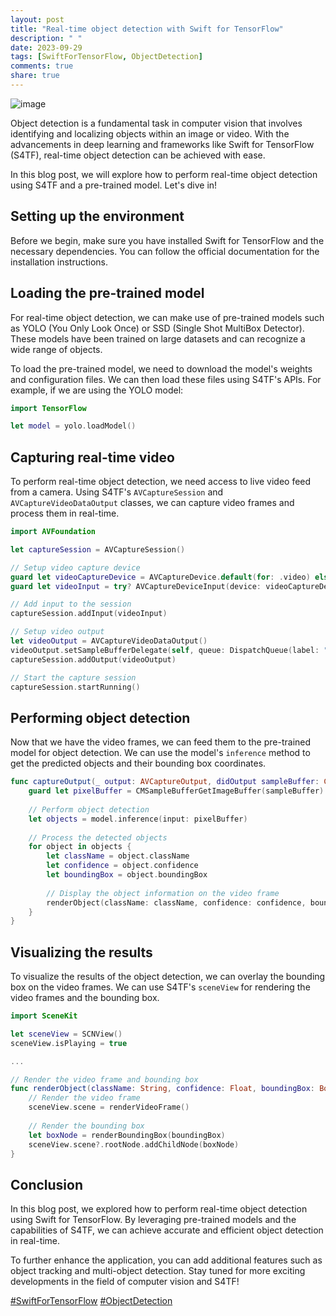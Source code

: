 ```yaml
---
layout: post
title: "Real-time object detection with Swift for TensorFlow"
description: " "
date: 2023-09-29
tags: [SwiftForTensorFlow, ObjectDetection]
comments: true
share: true
---
```


![image](https://example.com/image.jpg)

Object detection is a fundamental task in computer vision that involves identifying and localizing objects within an image or video. With the advancements in deep learning and frameworks like Swift for TensorFlow (S4TF), real-time object detection can be achieved with ease.

In this blog post, we will explore how to perform real-time object detection using S4TF and a pre-trained model. Let's dive in!

## Setting up the environment

Before we begin, make sure you have installed Swift for TensorFlow and the necessary dependencies. You can follow the official documentation for the installation instructions.

## Loading the pre-trained model

For real-time object detection, we can make use of pre-trained models such as YOLO (You Only Look Once) or SSD (Single Shot MultiBox Detector). These models have been trained on large datasets and can recognize a wide range of objects.

To load the pre-trained model, we need to download the model's weights and configuration files. We can then load these files using S4TF's APIs. For example, if we are using the YOLO model:

```swift
import TensorFlow

let model = yolo.loadModel()
```

## Capturing real-time video

To perform real-time object detection, we need access to live video feed from a camera. Using S4TF's `AVCaptureSession` and `AVCaptureVideoDataOutput` classes, we can capture video frames and process them in real-time.

```swift
import AVFoundation

let captureSession = AVCaptureSession()

// Setup video capture device
guard let videoCaptureDevice = AVCaptureDevice.default(for: .video) else { return }
guard let videoInput = try? AVCaptureDeviceInput(device: videoCaptureDevice) else { return }

// Add input to the session
captureSession.addInput(videoInput)

// Setup video output
let videoOutput = AVCaptureVideoDataOutput()
videoOutput.setSampleBufferDelegate(self, queue: DispatchQueue(label: "videoQueue"))
captureSession.addOutput(videoOutput)

// Start the capture session
captureSession.startRunning()
```

## Performing object detection

Now that we have the video frames, we can feed them to the pre-trained model for object detection. We can use the model's `inference` method to get the predicted objects and their bounding box coordinates.

```swift
func captureOutput(_ output: AVCaptureOutput, didOutput sampleBuffer: CMSampleBuffer, from connection: AVCaptureConnection) {
    guard let pixelBuffer = CMSampleBufferGetImageBuffer(sampleBuffer) else { return }
    
    // Perform object detection
    let objects = model.inference(input: pixelBuffer)
    
    // Process the detected objects
    for object in objects {
        let className = object.className
        let confidence = object.confidence
        let boundingBox = object.boundingBox
        
        // Display the object information on the video frame
        renderObject(className: className, confidence: confidence, boundingBox: boundingBox)
    }
}
```

## Visualizing the results

To visualize the results of the object detection, we can overlay the bounding box on the video frames. We can use S4TF's `sceneView` for rendering the video frames and the bounding box.

```swift
import SceneKit

let sceneView = SCNView()
sceneView.isPlaying = true

...

// Render the video frame and bounding box
func renderObject(className: String, confidence: Float, boundingBox: BoundingBox) {
    // Render the video frame
    sceneView.scene = renderVideoFrame()
    
    // Render the bounding box
    let boxNode = renderBoundingBox(boundingBox)
    sceneView.scene?.rootNode.addChildNode(boxNode)
}
```

## Conclusion

In this blog post, we explored how to perform real-time object detection using Swift for TensorFlow. By leveraging pre-trained models and the capabilities of S4TF, we can achieve accurate and efficient object detection in real-time.

To further enhance the application, you can add additional features such as object tracking and multi-object detection. Stay tuned for more exciting developments in the field of computer vision and S4TF!

[#SwiftForTensorFlow](https://example.com/swiftfortensorflow) [#ObjectDetection](https://example.com/objectdetection)